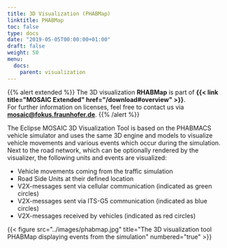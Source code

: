 ```yaml
---
title: 3D Visualization (PHABMap)
linktitle: PHABMap
toc: false
type: docs
date: "2019-05-05T00:00:00+01:00"
draft: false
weight: 50
menu:
  docs:
    parent: visualization
---
```


{{% alert extended %}}
The 3D visualization **RHABMap** is part of **{{< link title="MOSAIC Extended" href="/download#overview" >}}**.  
For further information on licenses, feel free to contact us via **[mosaic@fokus.fraunhofer.de](mailto:mosaic@fokus.fraunhofer.de)**.
{{% /alert %}}

The Eclipse MOSAIC 3D Visualization Tool is based on the PHABMACS vehicle simulator and uses the same 3D
engine and models to visualize vehicle movements and various events which occur during the simulation.
Next to the road network, which can be optionally rendered by the visualizer, the following units and
events are visualized:

* Vehicle movements coming from the traffic simulation
* Road Side Units at their defined location
* V2X-messages sent via cellular communication (indicated as green circles)
* V2X-messages sent via ITS-G5 communication (indicated as blue circles)
* V2X-messages received by vehicles (indicated as red circles)

{{< figure src="../images/phabmap.jpg" title="The 3D visualization tool PHABMap displaying events from the simulation" numbered="true" >}}
